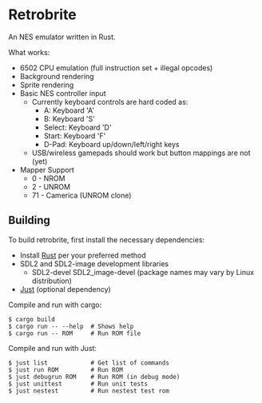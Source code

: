 Retrobrite
==========

An NES emulator written in Rust.

What works:

  - 6502 CPU emulation (full instruction set + illegal opcodes)
  - Background rendering
  - Sprite rendering
  - Basic NES controller input
    - Currently keyboard controls are hard coded as:
      - A: Keyboard 'A'
      - B: Keyboard 'S'
      - Select: Keyboard 'D'
      - Start: Keyboard 'F'
      - D-Pad: Keyboard up/down/left/right keys
    - USB/wireless gamepads should work but button mappings are not (yet) 
  - Mapper Support
    - 0 - NROM
    - 2 - UNROM
    - 71 - Camerica (UNROM clone)

Building
--------

To build retrobrite, first install the necessary dependencies:

  - Install [Rust](https://www.rust-lang.org/) per your preferred method
  - SDL2 and SDL2-image development libraries
    - SDL2-devel SDL2\_image-devel (package names may vary by Linux distribution)
  - [Just](https://github.com/casey/just) (optional dependency)

Compile and run with cargo:

    $ cargo build
    $ cargo run -- --help  # Shows help
    $ cargo run -- ROM     # Run ROM file

Compile and run with Just:

    $ just list            # Get list of commands
    $ just run ROM         # Run ROM
    $ just debugrun ROM    # Run ROM (in debug mode)
    $ just unittest        # Run unit tests
    $ just nestest         # Run nestest test rom
